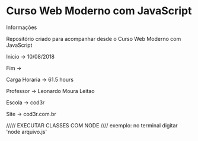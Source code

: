 
# Curso Web Moderno com JavaScript
Informações

Repositório criado para acompanhar desde o Curso Web Moderno com JavaScript

Inicio -> 10/08/2018

Fim -> 

Carga Horaria -> 61.5 hours

Professor -> Leonardo Moura Leitao

Escola -> cod3r

Site -> cod3r.com.br




///// EXECUTAR CLASSES COM NODE ////
exemplo:
no terminal digitar 'node arquivo.js'